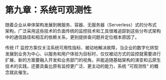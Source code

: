 # 第九章：系统可观测性

随着企业从单体架构发展到微服务、容器、无服务器（Serverless）式的分布式架构，广泛采用这些技术的负面传统的监控技术和工具很难追踪到这些分布式架构中的通信路径和相互的依赖关系，更别提排查问题并定位根本原因了。

传统 IT 监控方案仅关注系统可用性指标、被动地解决故障，当企业的数字化转型发展到业务为中心、以服务和用户体验为目标时，仅仅被动方式的监控就需要进行扩展，新的方案要融入开发和业务部门的视角，并能追随基础架构的演变和云原生技术的实践，还要具备比原有监控更广泛、更主动的能力，系统 ”可观测性“ 的概念就此催生。